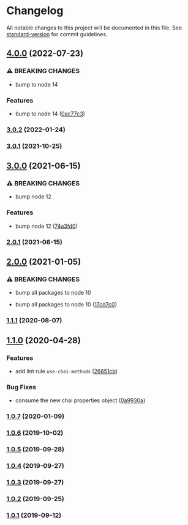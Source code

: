 # Changelog

All notable changes to this project will be documented in this file. See [standard-version](https://github.com/conventional-changelog/standard-version) for commit guidelines.

## [4.0.0](https://github.com/CrowdStrike/faltest/compare/eslint-plugin-faltest@3.0.2...eslint-plugin-faltest@4.0.0) (2022-07-23)


### ⚠ BREAKING CHANGES

* bump to node 14

### Features

* bump to node 14 ([0ac77c3](https://github.com/CrowdStrike/faltest/commit/0ac77c3b980a3c6835b77c9557e511ba13fc1b59))

### [3.0.2](https://github.com/CrowdStrike/faltest/compare/eslint-plugin-faltest@3.0.1...eslint-plugin-faltest@3.0.2) (2022-01-24)

### [3.0.1](https://github.com/CrowdStrike/faltest/compare/eslint-plugin-faltest@3.0.0...eslint-plugin-faltest@3.0.1) (2021-10-25)

## [3.0.0](https://github.com/CrowdStrike/faltest/compare/eslint-plugin-faltest@2.0.1...eslint-plugin-faltest@3.0.0) (2021-06-15)


### ⚠ BREAKING CHANGES

* bump node 12

### Features

* bump node 12 ([74a3fd0](https://github.com/CrowdStrike/faltest/commit/74a3fd06f787685cf543d5725f0b45ae4215fcf5))

### [2.0.1](https://github.com/CrowdStrike/faltest/compare/eslint-plugin-faltest@2.0.0...eslint-plugin-faltest@2.0.1) (2021-06-15)

## [2.0.0](https://github.com/CrowdStrike/faltest/compare/eslint-plugin-faltest@1.1.1...eslint-plugin-faltest@2.0.0) (2021-01-05)


### ⚠ BREAKING CHANGES

* bump all packages to node 10

* bump all packages to node 10 ([17cd7c0](https://github.com/CrowdStrike/faltest/commit/17cd7c0173a4c57e15b1b187b73411c4e466b9b0))

### [1.1.1](https://github.com/CrowdStrike/faltest/compare/eslint-plugin-faltest@1.1.0...eslint-plugin-faltest@1.1.1) (2020-08-07)

## [1.1.0](https://github.com/CrowdStrike/faltest/compare/eslint-plugin-faltest@1.0.7...eslint-plugin-faltest@1.1.0) (2020-04-28)


### Features

* add lint rule `use-chai-methods` ([26651cb](https://github.com/CrowdStrike/faltest/commit/26651cbd74d64e2d6bcb0a58d12f315a99757f18))


### Bug Fixes

* consume the new chai properties object ([0a9930a](https://github.com/CrowdStrike/faltest/commit/0a9930a82cff67ef4d7069921a72dff3933a435e))

### [1.0.7](https://github.com/CrowdStrike/faltest/compare/eslint-plugin-faltest@1.0.6...eslint-plugin-faltest@1.0.7) (2020-01-09)

### [1.0.6](https://github.com/CrowdStrike/faltest/compare/eslint-plugin-faltest@1.0.5...1.0.6) (2019-10-02)

### [1.0.5](https://github.com/CrowdStrike/faltest/compare/eslint-plugin-faltest@1.0.4...1.0.5) (2019-09-28)

### [1.0.4](https://github.com/CrowdStrike/faltest/compare/eslint-plugin-faltest@1.0.3...1.0.4) (2019-09-27)

### [1.0.3](https://github.com/CrowdStrike/faltest/compare/eslint-plugin-faltest@1.0.2...1.0.3) (2019-09-27)

### [1.0.2](https://github.com/CrowdStrike/faltest/compare/eslint-plugin-faltest@1.0.1...1.0.2) (2019-09-25)

### [1.0.1](https://github.com/CrowdStrike/faltest/compare/eslint-plugin-faltest@1.0.0...1.0.1) (2019-09-12)

